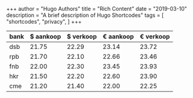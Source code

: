 +++
author = "Hugo Authors"
title = "Rich Content"
date = "2019-03-10"
description = "A brief description of Hugo Shortcodes"
tags = [
    "shortcodes",
    "privacy",
]
+++

| bank | $ aankoop | $ verkoop | € aankoop | € verkoop |
|------|-----------|-----------|-----------|-----------|
| dsb  | 21.75     | 22.29     | 23.14     | 23.72     |
| rpb  | 21.70     | 22.10     | 22.66     | 23.46     |
| fnb  | 22.00     | 22.30     | 23.45     | 23.93     |
| hkr  | 21.50     | 22.20     | 22.60     | 23.90     |
| cme  | 21.20     | 21.40     | 22.00     | 22.25     |

